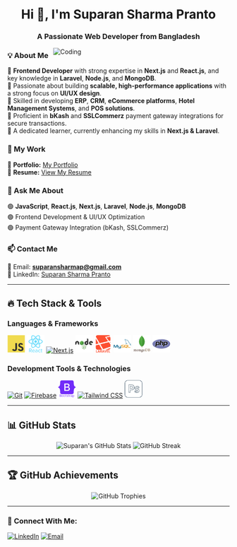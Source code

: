 
<h1 align="center">Hi 👋, I'm Suparan Sharma Pranto</h1>
<h3 align="center">A Passionate Web Developer from Bangladesh</h3>

<img align="right" alt="Coding" width="400" src="https://cdn.dribbble.com/users/1162077/screenshots/3848914/programmer.gif">

### 💡 About Me  
🔹 **Frontend Developer** with strong expertise in **Next.js** and **React.js**, and key knowledge in **Laravel**, **Node.js**, and **MongoDB**.  
🔹 Passionate about building **scalable, high-performance applications** with a strong focus on **UI/UX design**.  
🔹 Skilled in developing **ERP**, **CRM**, **eCommerce platforms**, **Hotel Management Systems**, and **POS solutions**.  
🔹 Proficient in **bKash** and **SSLCommerz** payment gateway integrations for secure transactions.  
🔹 A dedicated learner, currently enhancing my skills in **Next.js & Laravel**.  

### 🚀 My Work  
🔗 **Portfolio:** [My Portfolio](https://suparansharma.github.io/Suparan_Portfolio/)  
🔗 **Resume:** [View My Resume](https://drive.google.com/file/d/10T93xPvUUn3W7vJI0dBHPIRhVYoziuzy/view?usp=sharing)  

### 💬 Ask Me About  
🟢 **JavaScript**, **React.js**, **Next.js**, **Laravel**, **Node.js**, **MongoDB**  
🟢 Frontend Development & UI/UX Optimization  
🟢 Payment Gateway Integration (bKash, SSLCommerz)  

### 📫 Contact Me  
📧 Email: **suparansharmap@gmail.com**  
💼 LinkedIn: [Suparan Sharma Pranto](https://www.linkedin.com/in/suparan-sharma-pranto/)  

---

## 🔥 Tech Stack & Tools  

### **Languages & Frameworks**
<p align="left">
  <a href="https://developer.mozilla.org/en-US/docs/Web/JavaScript" target="_blank"><img src="https://raw.githubusercontent.com/devicons/devicon/master/icons/javascript/javascript-original.svg" alt="JavaScript" width="40" height="40"/></a>
  <a href="https://reactjs.org/" target="_blank"><img src="https://raw.githubusercontent.com/devicons/devicon/master/icons/react/react-original-wordmark.svg" alt="React" width="40" height="40"/></a>
  <a href="https://nextjs.org/" target="_blank"><img src="https://cdn.worldvectorlogo.com/logos/nextjs-2.svg" alt="Next.js" width="40" height="40"/></a>
  <a href="https://nodejs.org" target="_blank"><img src="https://raw.githubusercontent.com/devicons/devicon/master/icons/nodejs/nodejs-original-wordmark.svg" alt="Node.js" width="40" height="40"/></a>
  <a href="https://laravel.com/" target="_blank"><img src="https://raw.githubusercontent.com/devicons/devicon/master/icons/laravel/laravel-plain-wordmark.svg" alt="Laravel" width="40" height="40"/></a>
  <a href="https://www.mysql.com/" target="_blank"><img src="https://raw.githubusercontent.com/devicons/devicon/master/icons/mysql/mysql-original-wordmark.svg" alt="MySQL" width="40" height="40"/></a>
  <a href="https://www.mongodb.com/" target="_blank"><img src="https://raw.githubusercontent.com/devicons/devicon/master/icons/mongodb/mongodb-original-wordmark.svg" alt="MongoDB" width="40" height="40"/></a>
  <a href="https://www.php.net" target="_blank"><img src="https://raw.githubusercontent.com/devicons/devicon/master/icons/php/php-original.svg" alt="PHP" width="40" height="40"/></a>
</p>

### **Development Tools & Technologies**
<p align="left">
  <a href="https://git-scm.com/" target="_blank"><img src="https://www.vectorlogo.zone/logos/git-scm/git-scm-icon.svg" alt="Git" width="40" height="40"/></a>
  <a href="https://firebase.google.com/" target="_blank"><img src="https://www.vectorlogo.zone/logos/firebase/firebase-icon.svg" alt="Firebase" width="40" height="40"/></a>
  <a href="https://getbootstrap.com" target="_blank"><img src="https://raw.githubusercontent.com/devicons/devicon/master/icons/bootstrap/bootstrap-plain-wordmark.svg" alt="Bootstrap" width="40" height="40"/></a>
  <a href="https://tailwindcss.com/" target="_blank"><img src="https://www.vectorlogo.zone/logos/tailwindcss/tailwindcss-icon.svg" alt="Tailwind CSS" width="40" height="40"/></a>
  <a href="https://www.photoshop.com/en" target="_blank"><img src="https://raw.githubusercontent.com/devicons/devicon/master/icons/photoshop/photoshop-line.svg" alt="Photoshop" width="40" height="40"/></a>
</p>

---

## 📊 GitHub Stats  

<p align="center">
  <img src="https://github-readme-stats.vercel.app/api?username=suparansharma&show_icons=true&theme=radical" alt="Suparan's GitHub Stats" width="48%" />
  <img src="https://github-readme-streak-stats.herokuapp.com/?user=suparansharma&theme=radical" alt="GitHub Streak" width="48%" />
</p>

---

## 🏆 GitHub Achievements  

<p align="center">
  <img src="https://github-profile-trophy.vercel.app/?username=suparansharma&theme=darkhub&margin-w=15&margin-h=15&column=4" alt="GitHub Trophies">
</p>

---

### 🔗 **Connect With Me:**  
<p align="left">
  <a href="https://linkedin.com/in/suparan-sharma-pranto" target="_blank"><img src="https://raw.githubusercontent.com/rahuldkjain/github-profile-readme-generator/master/src/images/icons/Social/linked-in-alt.svg" alt="LinkedIn" height="30" width="40"/></a>
  <a href="mailto:suparansharmap@gmail.com" target="_blank"><img src="https://www.vectorlogo.zone/logos/gmail/gmail-icon.svg" alt="Email" height="30" width="40"/></a>
</p>
